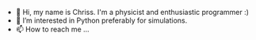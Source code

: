 - 👋 Hi, my name is Chriss. I'm a physicist and enthusiastic programmer :)
- 👀 I’m interested in Python preferably for simulations.
- 📫 How to reach me ...

<!---
ChrissB98/ChrissB98 is a ✨ special ✨ repository because its `README.md` (this file) appears on your GitHub profile.
You can click the Preview link to take a look at your changes.
--->

